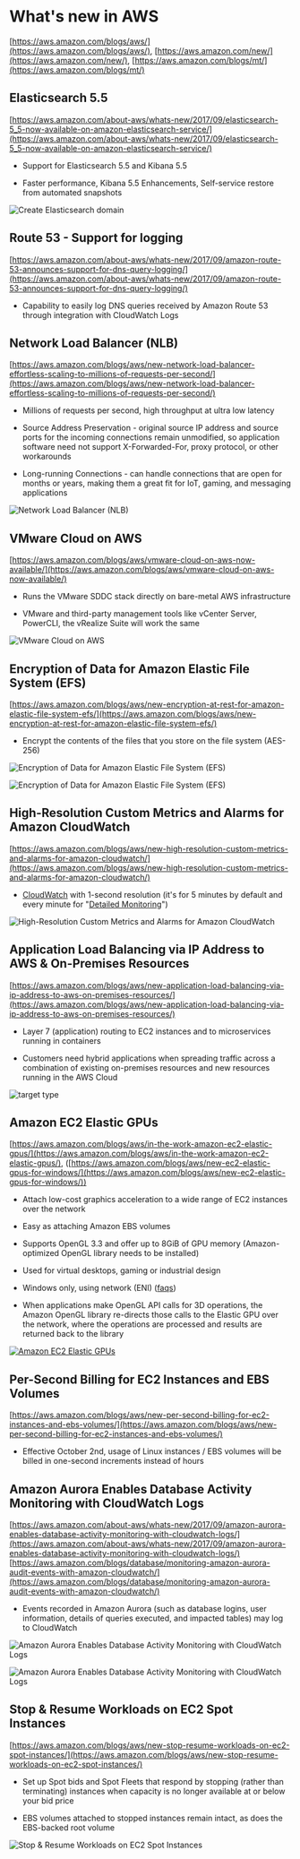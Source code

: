 # What's new in AWS

[https://aws.amazon.com/blogs/aws/](https://aws.amazon.com/blogs/aws/),
[https://aws.amazon.com/new/](https://aws.amazon.com/new/),
[https://aws.amazon.com/blogs/mt/](https://aws.amazon.com/blogs/mt/)

## Elasticsearch 5.5

[https://aws.amazon.com/about-aws/whats-new/2017/09/elasticsearch-5_5-now-available-on-amazon-elasticsearch-service/](https://aws.amazon.com/about-aws/whats-new/2017/09/elasticsearch-5_5-now-available-on-amazon-elasticsearch-service/)

* Support for Elasticsearch 5.5 and Kibana 5.5

* Faster performance, Kibana 5.5 Enhancements, Self-service restore from
  automated snapshots

![Create Elasticsearch domain](https://raw.githubusercontent.com/awsugcz/awsug.cz/main/static/presentations/2017-09-20/img/Create_Elasticsearch_domain.png
"Create Elasticsearch domain")

## Route 53 - Support for logging

[https://aws.amazon.com/about-aws/whats-new/2017/09/amazon-route-53-announces-support-for-dns-query-logging/](https://aws.amazon.com/about-aws/whats-new/2017/09/amazon-route-53-announces-support-for-dns-query-logging/)

* Capability to easily log DNS queries received by Amazon Route 53 through
  integration with CloudWatch Logs

## Network Load Balancer (NLB)

[https://aws.amazon.com/blogs/aws/new-network-load-balancer-effortless-scaling-to-millions-of-requests-per-second/](https://aws.amazon.com/blogs/aws/new-network-load-balancer-effortless-scaling-to-millions-of-requests-per-second/)

* Millions of requests per second, high throughput at ultra low latency

* Source Address Preservation - original source IP address and source ports for
  the incoming connections remain unmodified, so application software need not
  support X-Forwarded-For, proxy protocol, or other workarounds

* Long-running Connections - can handle connections that are open for months
  or years, making them a great fit for IoT, gaming, and messaging applications

![Network Load Balancer (NLB)](https://media.amazonwebservices.com/blog/2017/nlb_choose_type_2.png
"Network Load Balancer (NLB)")

## VMware Cloud on AWS

[https://aws.amazon.com/blogs/aws/vmware-cloud-on-aws-now-available/](https://aws.amazon.com/blogs/aws/vmware-cloud-on-aws-now-available/)

* Runs the VMware SDDC stack directly on bare-metal AWS infrastructure

* VMware and third-party management tools like vCenter Server, PowerCLI,
  the vRealize Suite will work the same

![VMware Cloud on AWS](https://media.amazonwebservices.com/blog/2017/vmware_aws_wide_slide_2.png
"VMware Cloud on AWS")

## Encryption of Data for Amazon Elastic File System (EFS)

[https://aws.amazon.com/blogs/aws/new-encryption-at-rest-for-amazon-elastic-file-system-efs/](https://aws.amazon.com/blogs/aws/new-encryption-at-rest-for-amazon-elastic-file-system-efs/)

* Encrypt the contents of the files that you store on the file system (AES-256)

![Encryption of Data for Amazon Elastic File System (EFS)](https://media.amazonwebservices.com/blog/2017/efs_set_ear_3.png
"Encryption of Data for Amazon Elastic File System (EFS)")

![Encryption of Data for Amazon Elastic File System (EFS)](https://media.amazonwebservices.com/blog/2017/efs_fs_stat_3.png
"Encryption of Data for Amazon Elastic File System (EFS)")

## High-Resolution Custom Metrics and Alarms for Amazon CloudWatch

[https://aws.amazon.com/blogs/aws/new-high-resolution-custom-metrics-and-alarms-for-amazon-cloudwatch/](https://aws.amazon.com/blogs/aws/new-high-resolution-custom-metrics-and-alarms-for-amazon-cloudwatch/)

* [CloudWatch](http://aws.amazon.com/cloudwatch/) with 1-second resolution
  (it's for 5 minutes by default and every minute for "[Detailed Monitoring](https://aws.amazon.com/blogs/aws/amazon-cloudwatch-basic-monitoring-for-ec2-at-no-charge/)")

![High-Resolution Custom Metrics and Alarms for Amazon CloudWatch](https://media.amazonwebservices.com/blog/2017/cwhr_graph_zoom_1.png
"High-Resolution Custom Metrics and Alarms for Amazon CloudWatch")

## Application Load Balancing via IP Address to AWS & On-Premises Resources

[https://aws.amazon.com/blogs/aws/new-application-load-balancing-via-ip-address-to-aws-on-premises-resources/](https://aws.amazon.com/blogs/aws/new-application-load-balancing-via-ip-address-to-aws-on-premises-resources/)

* Layer 7 (application) routing to EC2 instances and to microservices running
  in containers

* Customers need hybrid applications when spreading traffic across a combination
  of existing on-premises resources and new resources running in the AWS Cloud

![target type](https://media.amazonwebservices.com/blog/2017/alb_target_type_2.png
"target type")

## Amazon EC2 Elastic GPUs

[https://aws.amazon.com/blogs/aws/in-the-work-amazon-ec2-elastic-gpus/](https://aws.amazon.com/blogs/aws/in-the-work-amazon-ec2-elastic-gpus/),
([https://aws.amazon.com/blogs/aws/new-ec2-elastic-gpus-for-windows/](https://aws.amazon.com/blogs/aws/new-ec2-elastic-gpus-for-windows/))

* Attach low-cost graphics acceleration to a wide range of EC2 instances over
  the network

* Easy as attaching Amazon EBS volumes

* Supports OpenGL 3.3 and offer up to 8GiB of GPU memory (Amazon-optimized
  OpenGL library needs to be installed)

* Used for virtual desktops, gaming or industrial design

* Windows only, using network (ENI) ([faqs](https://aws.amazon.com/ec2/elastic-gpus/faqs/))

* When applications make OpenGL API calls for 3D operations, the Amazon OpenGL
  library re-directs those calls to the Elastic GPU over the network, where
  the operations are processed and results are returned back to the library

[![Amazon EC2 Elastic GPUs](https://img.youtube.com/vi/9EUkuH-pgfs/0.jpg)](https://www.youtube.com/watch?v=9EUkuH-pgfs)

## Per-Second Billing for EC2 Instances and EBS Volumes

[https://aws.amazon.com/blogs/aws/new-per-second-billing-for-ec2-instances-and-ebs-volumes/](https://aws.amazon.com/blogs/aws/new-per-second-billing-for-ec2-instances-and-ebs-volumes/)

* Effective October 2nd, usage of Linux instances / EBS volumes will be billed
  in one-second increments instead of hours

## Amazon Aurora Enables Database Activity Monitoring with CloudWatch Logs

[https://aws.amazon.com/about-aws/whats-new/2017/09/amazon-aurora-enables-database-activity-monitoring-with-cloudwatch-logs/](https://aws.amazon.com/about-aws/whats-new/2017/09/amazon-aurora-enables-database-activity-monitoring-with-cloudwatch-logs/)
[https://aws.amazon.com/blogs/database/monitoring-amazon-aurora-audit-events-with-amazon-cloudwatch/](https://aws.amazon.com/blogs/database/monitoring-amazon-aurora-audit-events-with-amazon-cloudwatch/)

* Events recorded in Amazon Aurora (such as database logins, user information,
  details of queries executed, and impacted tables) may log to CloudWatch

![Amazon Aurora Enables Database Activity Monitoring with CloudWatch Logs](https://d2908q01vomqb2.cloudfront.net/887309d048beef83ad3eabf2a79a64a389ab1c9f/2017/09/08/Search-Logs.jpg
"Amazon Aurora Enables Database Activity Monitoring with CloudWatch Logs")

![Amazon Aurora Enables Database Activity Monitoring with CloudWatch Logs](https://d2908q01vomqb2.cloudfront.net/887309d048beef83ad3eabf2a79a64a389ab1c9f/2017/09/11/Define-Pattern1.jpg
"Amazon Aurora Enables Database Activity Monitoring with CloudWatch Logs")

## Stop & Resume Workloads on EC2 Spot Instances

[https://aws.amazon.com/blogs/aws/new-stop-resume-workloads-on-ec2-spot-instances/](https://aws.amazon.com/blogs/aws/new-stop-resume-workloads-on-ec2-spot-instances/)

* Set up Spot bids and Spot Fleets that respond by stopping
  (rather than terminating) instances when capacity is no longer available
  at or below your bid price

* EBS volumes attached to stopped instances remain intact, as does the
  EBS-backed root volume

![Stop & Resume Workloads on EC2 Spot Instances](https://media.amazonwebservices.com/blog/2017/spot_set_stop_1.png
"Stop & Resume Workloads on EC2 Spot Instances")

